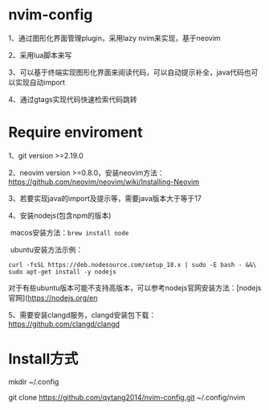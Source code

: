 # nvim-config
1、通过图形化界面管理plugin，采用lazy nvim来实现，基于neovim

2、采用lua脚本来写

3、可以基于终端实现图形化界面来阅读代码，可以自动提示补全，java代码也可以实现自动import

4、通过gtags实现代码快速检索代码跳转



# Require enviroment

1、git version >=2.19.0

2、neovim version >=0.8.0，安装neovim方法：https://github.com/neovim/neovim/wiki/Installing-Neovim

3、若要实现java的import及提示等，需要java版本大于等于17

4、安装nodejs(包含npm的版本)

​	macos安装方法：`brew install node`

​	ubuntu安装方法示例：

```
curl -fsSL https://deb.nodesource.com/setup_18.x | sudo -E bash - &&\
sudo apt-get install -y nodejs
```

对于有些ubuntu版本可能不支持高版本，可以参考nodejs官网安装方法：[nodejs官网](https://nodejs.org/en

5、需要安装clangd服务，clangd安装包下载：https://github.com/clangd/clangd

# Install方式

mkdir ~/.config

git clone https://github.com/qytang2014/nvim-config.git ~/.config/nvim

